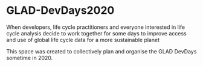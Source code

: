 # GLAD-DevDays2020
When developers, life cycle practitioners and everyone interested in life cycle analysis decide to work together for some days to improve access and use of global life cycle data for a more sustainable planet

This space was created to collectively plan and organise the GLAD DevDays sometime in 2020.
